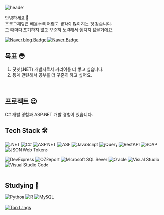 ![header](https://capsule-render.vercel.app/api?type=soft&color=gradient&text=✔️%20make%20lemonade!%20🍋&fontSize=40&animation=twinkling)

안녕하세요 👋</br>
프로그래밍은 배울수록 어렵고 생각이 많아지는 것 같습니다.</br>
그 때마다 포기하지 않고 꾸준히 노력해서 놓치지 않을거에요.</br>

[![Naver blog Badge](https://img.shields.io/badge/-Naver%20blog-brightgreen?style=flat-square&logo=Naver&logoColor=white&link=https://blog.naver.com/kimbapmat)](https://blog.naver.com/kimbapmat)
[![Naver Badge](https://img.shields.io/badge/Naver-03C75A?style=flat-square&logo=Naver&logoColor=white&link=mailto:kimbapmat@naver.com)](mailto:kimbapmat@naver.com)
</br>

## 목표 😳
1. 닷넷(.NET) 개발자로서 커리어를 더 쌓고 싶습니다.
2. 통계 관련해서 공부를 더 꾸준히 하고 싶어요.
</br>

## 프로젝트 😉
C# 개발 경험과 ASP.NET 개발 경험이 있습니다.
</br>

<!--## Contacts :mailbox_with_mail:
[![Tistory Blog Badge](https://img.shields.io/badge/Tistory-FF7200?style=flat-square&link=https://kimbapmat.tistory.com/)](https://kimbapmat.tistory.com/)-->

<!--
**bapmat/bapmat** is a ✨ _special_ ✨ repository because its `README.md` (this file) appears on your GitHub profile.

Here are some ideas to get you started:

- 🔭 I’m currently working on ...
- 🌱 I’m currently learning ...
- 👯 I’m looking to collaborate on ...
- 🤔 I’m looking for help with ...
- 💬 Ask me about ...
- 📫 How to reach me: ...
- 😄 Pronouns: ...
- ⚡ Fun fact: ...
-->

## Tech Stack 🛠 
![.NET](https://img.shields.io/badge/.NET-512BD4?style=flat-square&logo=.NET&logoColor=white)
![C#](https://img.shields.io/badge/C%23-%23239120.svg?style=flat-square&logo=c-sharp&logoColor=white)
![ASP.NET](https://img.shields.io/badge/ASP.NET-blueviolet?style=flat-square)
![ASP](https://img.shields.io/badge/ASP-0052CC?style=flat-square)
![JavaScript](https://img.shields.io/badge/JavaScript-F7DF1E.svg?&style=flat-square&logo=JavaScript&logoColor=black)
![jQuery](https://img.shields.io/badge/jquery-0769AD.svg?style=flat-square&logo=jquery&logoColor=white)
![RestAPI](https://img.shields.io/badge/RestAPI-3499CD?style=flat-square)
![SOAP](https://img.shields.io/badge/SOAP-F8DC75?style=flat-square)
![JSON Web Tokens](https://img.shields.io/badge/JSON%20Web%20Tokens-000000?style=flat-square&logo=jsonwebtokens&logoColor=white)

![DevExpress](https://img.shields.io/badge/DevExpress-FF7200?style=flat-square&logo=devexpress&logoColor=black)
![OZReport](https://img.shields.io/badge/OZReport-E34F26?style=flat-square)
![Microsoft SQL Sever](https://img.shields.io/badge/Microsoft%20SQL%20Sever-CC2927?style=flat-square&logo=microsoft%20sql%20server&logoColor=white)
![Oracle](https://img.shields.io/badge/Oracle-F80000.svg?&style=flat-square&logo=Oracle&logoColor=white)
![Visual Studio](https://img.shields.io/badge/Visual%20Studio-5C2D91.svg?style=flat-square&logo=visual-studio&logoColor=white)
![Visual Studio Code](https://img.shields.io/badge/Visual%20Studio%20Code-007ACC.svg?&style=flat-square&logo=Visual%20Studio%20Code&logoColor=white)
</br>
</br>


## Studying 📌
![Python](https://img.shields.io/badge/Python-3776AB.svg?&style=flat-square&logo=Python&logoColor=white)
![R](https://img.shields.io/badge/R-%23276DC3.svg?style=flat-square&logo=r&logoColor=white)
![MySQL](https://img.shields.io/badge/MySQL-4479A1.svg?&style=flat-square&logo=MySQL&logoColor=white)
</br>
</br>
[![Top Langs](https://github-readme-stats.vercel.app/api/top-langs/?username=bapmat&layout=compact)](https://github.com/bapmat/language)
</br>
<!--[![GitHub Streak](https://streak-stats.demolab.com/?user=bapmat&theme=highcontrast)](https://git.io/streak-stats)
<!--[![Solved.ac 프로필](http://mazassumnida.wtf/api/v2/generate_badge?boj=kimbapmat)](https://solved.ac/kimbapmat)-->

<!--![Footer](https://capsule-render.vercel.app/api?type=waving&color=auto&height=200&section=footer)-->
